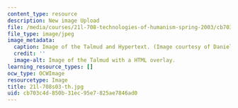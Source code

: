 ```yaml
---
content_type: resource
description: New image Upload
file: /media/courses/21l-708-technologies-of-humanism-spring-2003/cb703c4d850b31ec95e7825ae7846ad0_21l-708s03-th.jpg
file_type: image/jpeg
image_metadata:
  caption: Image of the Talmud and Hypertext. (Image courtesy of Daniel Bersak.)
  credit: ''
  image-alt: Image of the Talmud with a HTML overlay.
learning_resource_types: []
ocw_type: OCWImage
resourcetype: Image
title: 21l-708s03-th.jpg
uid: cb703c4d-850b-31ec-95e7-825ae7846ad0
---
```

